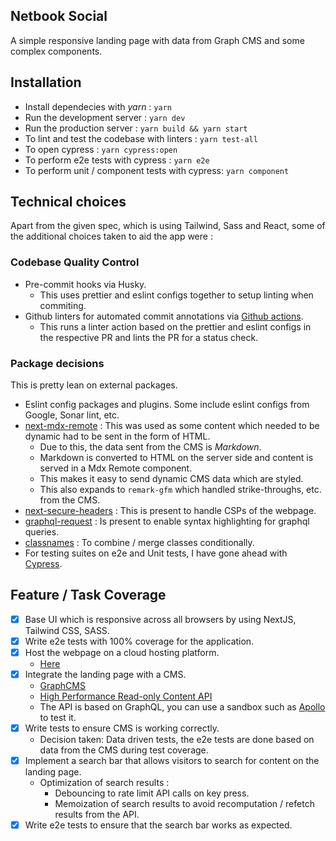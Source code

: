 ## Netbook Social

A simple responsive landing page with data from Graph CMS and some complex components.

## Installation

- Install dependecies with _yarn_ : `yarn`
- Run the development server : `yarn dev`
- Run the production server : `yarn build && yarn start`
- To lint and test the codebase with linters : `yarn test-all`
- To open cypress : `yarn cypress:open`
- To perform e2e tests with cypress : `yarn e2e`
- To perform unit / component tests with cypress: `yarn component`

## Technical choices 

Apart from the given spec, which is using Tailwind, Sass and React, some of the additional choices taken to aid the app were :

### Codebase Quality Control
- Pre-commit hooks via Husky.
  - This uses prettier and eslint configs together to setup linting when commiting.
- Github linters for automated commit annotations via [Github actions](https://github.com/Gurubalan-GIT/netbook-social/blob/main/.github/workflows/linter.yml).
  - This runs a linter action based on the prettier and eslint configs in the respective PR and lints the PR for a status check.
  
### Package decisions
This is pretty lean on external packages.

- Eslint config packages and plugins. Some include eslint configs from Google, Sonar lint, etc.
- [next-mdx-remote](https://www.npmjs.com/package/next-mdx-remote) : This was used as some content which needed to be dynamic had to be sent in the form of HTML.
  - Due to this, the data sent from the CMS is _Markdown_.
  - Markdown is converted to HTML on the server side and content is served in a Mdx Remote component.
  - This makes it easy to send dynamic CMS data which are styled.
  - This also expands to `remark-gfm` which handled strike-throughs, etc. from the CMS.
- [next-secure-headers](https://www.npmjs.com/package/next-secure-headers) : This is present to handle CSPs of the webpage.
- [graphql-request](https://www.npmjs.com/package/graphql-request) : Is present to enable syntax highlighting for graphql queries.
- [classnames](https://www.npmjs.com/package/classnames) : To combine / merge classes conditionally.
- For testing suites on e2e and Unit tests, I have gone ahead with [Cypress](https://www.cypress.io/).

## Feature / Task Coverage

- [x] Base UI which is responsive across all browsers by using NextJS, Tailwind CSS, SASS.
- [x] Write e2e tests with 100% coverage for the application.
- [x] Host the webpage on a cloud hosting platform.
  - [Here](https://netbook-social.vercel.app/)
- [x] Integrate the landing page with a CMS.
  - [GraphCMS](https://hygraph.com/)
  - [High Performance Read-only Content API](https://ap-south-1.cdn.hygraph.com/content/cleypepj50ho801td4t5we437/master)
  - The API is based on GraphQL, you can use a sandbox such as [Apollo](https://studio.apollographql.com/sandbox/explorer/) to test it.
- [x] Write tests to ensure CMS is working correctly.
  - Decision taken: Data driven tests, the e2e tests are done based on data from the CMS during test coverage.
- [x] Implement a search bar that allows visitors to search for content on the landing page.
  - Optimization of search results :
    - Debouncing to rate limit API calls on key press.
    - Memoization of search results to avoid recomputation / refetch results from the API.
- [x] Write e2e tests to ensure that the search bar works as expected.
